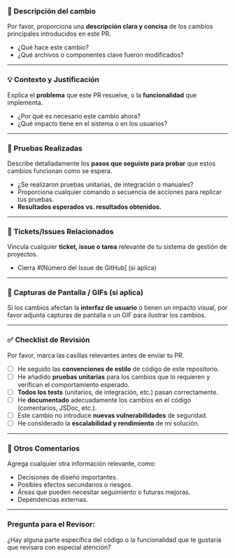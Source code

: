 ### 📝 Descripción del cambio

Por favor, proporciona una **descripción clara y concisa** de los cambios principales introducidos en este PR.

* ¿Qué hace este cambio?
* ¿Qué archivos o componentes clave fueron modificados?

---

### 💡 Contexto y Justificación

Explica el **problema** que este PR resuelve, o la **funcionalidad** que implementa.

* ¿Por qué es necesario este cambio ahora?
* ¿Qué impacto tiene en el sistema o en los usuarios?

---

### 🧪 Pruebas Realizadas

Describe detalladamente los **pasos que seguiste para probar** que estos cambios funcionan como se espera.

* ¿Se realizaron pruebas unitarias, de integración o manuales?
* Proporciona cualquier comando o secuencia de acciones para replicar tus pruebas.
* **Resultados esperados vs. resultados obtenidos.**

---

### 🔗 Tickets/Issues Relacionados

Vincula cualquier **ticket, issue o tarea** relevante de tu sistema de gestión de proyectos.

* Cierra #[Número del Issue de GitHub] (si aplica)

---

### 📸 Capturas de Pantalla / GIFs (si aplica)

Si los cambios afectan la **interfaz de usuario** o tienen un impacto visual, por favor adjunta capturas de pantalla o un GIF para ilustrar los cambios.

---

### ✅ Checklist de Revisión

Por favor, marca las casillas relevantes antes de enviar tu PR.

* [ ] He seguido las **convenciones de estilo** de código de este repositorio.
* [ ] He añadido **pruebas unitarias** para los cambios que lo requieren y verifican el comportamiento esperado.
* [ ] **Todos los tests** (unitarios, de integración, etc.) pasan correctamente.
* [ ] He **documentado** adecuadamente los cambios en el código (comentarios, JSDoc, etc.).
* [ ] Este cambio no introduce **nuevas vulnerabilidades** de seguridad.
* [ ] He considerado la **escalabilidad y rendimiento** de mi solución.

---

### 💬 Otros Comentarios

Agrega cualquier otra información relevante, como:

* Decisiones de diseño importantes.
* Posibles efectos secundarios o riesgos.
* Áreas que pueden necesitar seguimiento o futuras mejoras.
* Dependencias externas.

---

### Pregunta para el Revisor:

¿Hay alguna parte específica del código o la funcionalidad que te gustaría que revisara con especial atención?